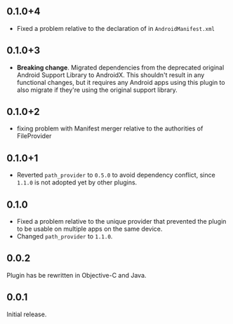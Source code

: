 ## 0.1.0+4

- Fixed a problem relative to the declaration of <provider> in `AndroidManifest.xml`

## 0.1.0+3

  - **Breaking change**. Migrated dependencies from the deprecated original Android Support Library to AndroidX.
 This shouldn't result in any functional changes, but it requires any Android apps using this plugin to also migrate if 
 they're using the original support library.

## 0.1.0+2

  - fixing problem with Manifest merger relative to the authorities of FileProvider

## 0.1.0+1

  - Reverted `path_provider` to `0.5.0` to avoid dependency conflict, since `1.1.0` is not adopted yet by other plugins.

## 0.1.0

  - Fixed a problem relative to the unique provider that prevented the plugin to be usable on multiple apps on the same
  device.
  - Changed `path_provider` to `1.1.0`.

## 0.0.2

Plugin has be rewritten in Objective-C and Java.

## 0.0.1

Initial release.
